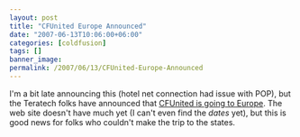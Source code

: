 ```yaml
---
layout: post
title: "CFUnited Europe Announced"
date: "2007-06-13T10:06:00+06:00"
categories: [coldfusion]
tags: []
banner_image: 
permalink: /2007/06/13/CFUnited-Europe-Announced
---
```


I'm a bit late announcing this (hotel net connection had issue with POP), but the Teratech folks have announced that <a href="http://europe.cfunited.com/">CFUnited is going to Europe</a>. The web site doesn't have much yet (I can't even find the <i>dates</i> yet), but this is good news for folks who couldn't make the trip to the states.